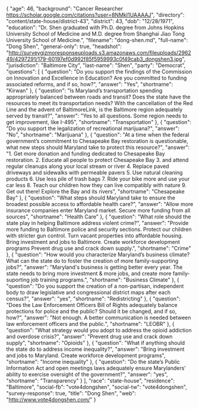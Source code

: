 {
  "age": 46,
  "background": "Cancer Researcher https://scholar.google.com/citations?user=8NMkI1UAAAAJ",
  "directory": "content/state-house/district-43",
  "district": 43,
  "dob": "12/28/1971",
  "education": "Dr. Shen graduated with Ph.D. degree from Johns Hopkins University School of Medicine and M.D. degree from Shanghai Jiao Tong University School of Medicine.",
  "filename": "dong-shen.md",
  "full-name": "Dong Shen",
  "general-only": true,
  "headshot": "http://surveygizmoresponseuploads.s3.amazonaws.com/fileuploads/296249/4297291/179-60197ef0d992f85f5959993c0f49cab3_dongshen3.jpg",
  "jurisdiction": "Baltimore City",
  "last-name": "Shen",
  "party": "Democrat",
  "questions": [
    {
      "question": "Do you support the findings of the Commission on Innovation and Excellence in Education? Are you committed to funding associated reforms, and if so, how?",
      "answer": "Yes",
      "shortname": "Kirwan"
    },
    {
      "question": "Is Maryland’s transportation spending appropriately balanced between roads and transit? Does the state have the resources to meet its transportation needs? With the cancellation of the Red Line and the advent of BaltimoreLink, is the Baltimore region adequately served by transit?",
      "answer": "Yes to all questions. Some region needs to get improvement, like I-495",
      "shortname": "Transportation"
    },
    {
      "question": "Do you support the legalization of recreational marijuana?",
      "answer": "No",
      "shortname": "Marijuana"
    },
    {
      "question": "At a time when the federal government’s commitment to Chesapeake Bay restoration is questionable, what new steps should Maryland take to protect this resource?",
      "answer": "1. Get more donation and funding dedicated to Chesapeake Bay restoration. 2. Educate all people to protect Chesapeake Bay 3. and attend regular cleanups along your local stream or river 4. Replace paved driveways and sidewalks with permeable pavers 5. Use natural cleaning products 6. Use less pile of trash bags 7. Ride your bike more and use your car less 8. Teach our children how they can live compatibly with nature 9. Get out there! Explore the Bay and its rivers",
      "shortname": "Chesapeake Bay"
    },
    {
      "question": "What steps should Maryland take to ensure the broadest possible access to affordable health care?",
      "answer": "Allow more insurance companies enter Maryland market. Secure more funding from all sources",
      "shortname": "Health Care"
    },
    {
      "question": "What role should the state play in helping Baltimore address violent crime?",
      "answer": "Provide more funding to Baltimore police and security sections.  Protect our children with stricter gun control.  Turn vacant properties into affordable housing.  Bring investment and jobs to Baltimore.  Create workforce development programs Prevent drug use and crack down supply.",
      "shortname": "Crime"
    },
    {
      "question": "How would you characterize Maryland’s business climate? What can the state do to foster the creation of more family-supporting jobs?",
      "answer": "Maryland's business is getting better every year. The state needs to bring more investment & more jobs, and create more family-suporting job training programs.",
      "shortname": "Business Climate"
    },
    {
      "question": "Do you support the creation of a non-partisan, independent body to draw legislative and congressional district maps after each census?",
      "answer": "yes",
      "shortname": "Redistricting"
    },
    {
      "question": "Does the Law Enforcement Officers Bill of Rights adequately balance protections for police and the public? Should it be changed, and if so, how?",
      "answer": "Not enough. A better communication is needed between law enforcement officers and the public.",
      "shortname": "LEOBR"
    },
    {
      "question": "What strategy would you adopt to address the opioid addiction and overdose crisis?",
      "answer": "Prevent drug use and crack down supply",
      "shortname": "Opioids"
    },
    {
      "question": "What if anything should the state do to address income inequality?",
      "answer": "Bring investment and jobs to Maryland. Create workforce development programs",
      "shortname": "Income inequality"
    },
    {
      "question": "Do the state’s Public Information Act and open meetings laws adequately ensure Marylanders’ ability to exercise oversight of the government?",
      "answer": "yes",
      "shortname": "Transparency"
    }
  ],
  "race": "state-house",
  "residence": "Baltimore",
  "social-fb": "vote4dongshen",
  "social-tw": "vote4dongshen",
  "survey-response": true,
  "title": "Dong Shen",
  "web": "http://www.vote4dongshen.com/"
}
